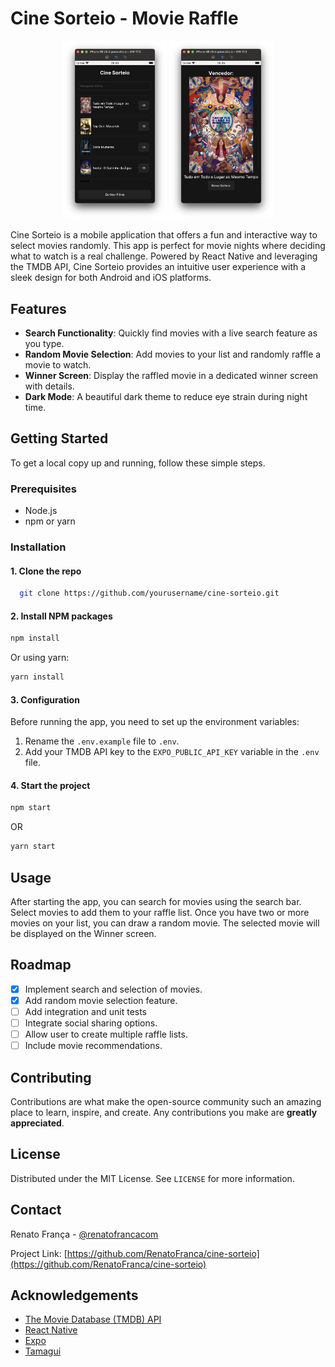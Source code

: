 # Cine Sorteio - Movie Raffle

<p align="center">
  <img src="https://github.com/RenatoFranca/cine-sorteio/blob/main/assets/screenshots/home-screen.png?raw=true" width="33%" />
  <img src="https://github.com/RenatoFranca/cine-sorteio/blob/main/assets/screenshots/winner-screen.png?raw=true" width="33%" />
</p>

Cine Sorteio is a mobile application that offers a fun and interactive way to select movies randomly. This app is perfect for movie nights where deciding what to watch is a real challenge. Powered by React Native and leveraging the TMDB API, Cine Sorteio provides an intuitive user experience with a sleek design for both Android and iOS platforms.

## Features

- **Search Functionality**: Quickly find movies with a live search feature as you type.
- **Random Movie Selection**: Add movies to your list and randomly raffle a movie to watch.
- **Winner Screen**: Display the raffled movie in a dedicated winner screen with details.
- **Dark Mode**: A beautiful dark theme to reduce eye strain during night time.

## Getting Started

To get a local copy up and running, follow these simple steps.

### Prerequisites

- Node.js
- npm or yarn

### Installation

#### 1. Clone the repo

```bash
  git clone https://github.com/yourusername/cine-sorteio.git
```

#### 2. Install NPM packages

```bash
npm install
```

Or using yarn:

```bash
yarn install
```

#### 3. Configuration

Before running the app, you need to set up the environment variables:

1. Rename the `.env.example` file to `.env`.
2. Add your TMDB API key to the `EXPO_PUBLIC_API_KEY` variable in the `.env` file.

#### 4. Start the project

```bash
npm start
```

OR

```bash
yarn start
```

## Usage

After starting the app, you can search for movies using the search bar. Select movies to add them to your raffle list. Once you have two or more movies on your list, you can draw a random movie. The selected movie will be displayed on the Winner screen.

## Roadmap

- [x] Implement search and selection of movies.
- [x] Add random movie selection feature.
- [ ] Add integration and unit tests
- [ ] Integrate social sharing options.
- [ ] Allow user to create multiple raffle lists.
- [ ] Include movie recommendations.

## Contributing

Contributions are what make the open-source community such an amazing place to learn, inspire, and create. Any contributions you make are **greatly appreciated**.

## License

Distributed under the MIT License. See `LICENSE` for more information.

## Contact

Renato França - [@renatofrancacom](https://twitter.com/renatofrancacom)

Project Link: [https://github.com/RenatoFranca/cine-sorteio](https://github.com/RenatoFranca/cine-sorteio)

## Acknowledgements

- [The Movie Database (TMDB) API](https://www.themoviedb.org/documentation/api)
- [React Native](https://reactnative.dev/)
- [Expo](https://expo.dev/)
- [Tamagui](https://tamagui.dev/)
